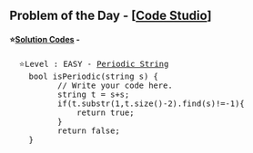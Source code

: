 ## Problem of the Day - [<a href="https://www.codingninjas.com/codestudio/problems/periodic-string_1094904">Code Studio</a>]


#### ⭐<ins>Solution Codes</ins> -
<pre>
  ⭐Level : EASY - <a href="https://www.codingninjas.com/codestudio/problems/periodic-string_1094904">Periodic String</a>
    bool isPeriodic(string s) {
          // Write your code here.
          string t = s+s;
          if(t.substr(1,t.size()-2).find(s)!=-1){
              return true;
          }
          return false;
    }
</pre>
